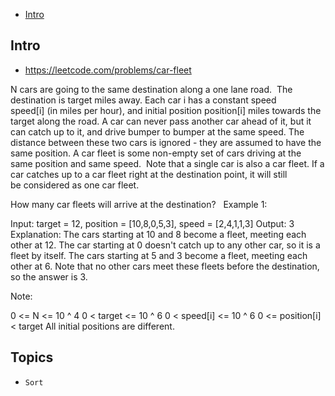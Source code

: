 - [Intro](#intro)

## Intro

- https://leetcode.com/problems/car-fleet

N cars are going to the same destination along a one lane road.  The destination is target miles away.
Each car i has a constant speed speed[i] (in miles per hour), and initial position position[i] miles towards the target along the road.
A car can never pass another car ahead of it, but it can catch up to it, and drive bumper to bumper at the same speed.
The distance between these two cars is ignored - they are assumed to have the same position.
A car fleet is some non-empty set of cars driving at the same position and same speed.  Note that a single car is also a car fleet.
If a car catches up to a car fleet right at the destination point, it will still be considered as one car fleet.

How many car fleets will arrive at the destination?
 
Example 1:

Input: target = 12, position = [10,8,0,5,3], speed = [2,4,1,1,3]
Output: 3
Explanation:
The cars starting at 10 and 8 become a fleet, meeting each other at 12.
The car starting at 0 doesn't catch up to any other car, so it is a fleet by itself.
The cars starting at 5 and 3 become a fleet, meeting each other at 6.
Note that no other cars meet these fleets before the destination, so the answer is 3.


Note:

0 <= N <= 10 ^ 4
0 < target <= 10 ^ 6
0 < speed[i] <= 10 ^ 6
0 <= position[i] < target
All initial positions are different.


## Topics

- `Sort`


